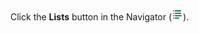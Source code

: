 <!-- markdownlint-disable-file MD041 -->
Click the **Lists** button in the Navigator (![icon][img1]).

<!-- Referenced images -->
[img1]: ../../../../../../common/icons/nav-admin-lists-active.png
